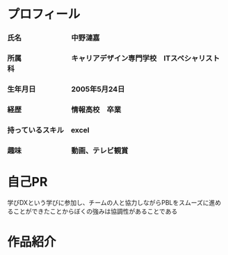 # プロフィール
### 氏名　　　　　　　中野漣嘉
### 所属　　　　　　　キャリアデザイン専門学校　ITスペシャリスト科
### 生年月日　　　　　2005年5月24日
### 経歴　　　　　　　情報高校　卒業
### 持っているスキル　excel
### 趣味　　　　　　　動画、テレビ観賞

# 自己PR
学びDXという学びに参加し、チームの人と協力しながらPBLをスムーズに進めることができたことからぼくの強みは協調性があることである

# 作品紹介

<!--
**nakano-1/nakano-1** is a ✨ _special_ ✨ repository because its `README.md` (this file) appears on your GitHub profile.

Here are some ideas to get you started:

- 🔭 I’m currently working on ...
- 🌱 I’m currently learning ...
- 👯 I’m looking to collaborate on ...
- 🤔 I’m looking for help with ...
- 💬 Ask me about ...
- 📫 How to reach me: ...
- 😄 Pronouns: ...
- ⚡ Fun fact: ...
-->
